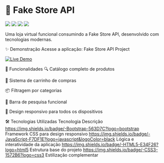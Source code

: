 # 🛒 Fake Store API
<img src="https://img.shields.io/badge/HTML5-E34F26?style=for-the-badge&logo=html5&logoColor=white">
<img src="https://img.shields.io/badge/JavaScript-F7DF1E?style=for-the-badge&logo=javascript&logoColor=black">
<img src="https://img.shields.io/badge/CSS3-1572B6?style=for-the-badge&logo=css3&logoColor=white">
<img src="https://img.shields.io/badge/Bootstrap-563D7C?style=for-the-badge&logo=bootstrap&logoColor=white">

Uma loja virtual funcional consumindo a Fake Store API, desenvolvido com tecnologias modernas.

✨ Demonstração
Acesse a aplicação: Fake Store API Project

[![Live Demo](https://img.shields.io/badge/Demo-Live%20Site-brightgreen?style=for-the-badge)](https://icarox52.github.io/fakeStoreApi/)

🚀 Funcionalidades
🔍 Catálogo completo de produtos

🛒 Sistema de carrinho de compras

📦 Filtragem por categorias

🔎 Barra de pesquisa funcional

📱 Design responsivo para todos os dispositivos

🛠️ Tecnologias Utilizadas
Tecnologia	Descrição
https://img.shields.io/badge/-Bootstrap-563D7C?logo=bootstrap	Framework CSS para design responsivo
https://img.shields.io/badge/-JavaScript-F7DF1E?logo=javascript&logoColor=black	Lógica e interatividade da aplicação
https://img.shields.io/badge/-HTML5-E34F26?logo=html5	Estrutura base do projeto
https://img.shields.io/badge/-CSS3-1572B6?logo=css3	Estilização complementar

